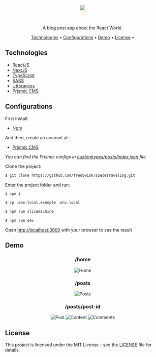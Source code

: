 
<br/>
<div align="center">
    <image src="./public/images/logo.svg" />
    <br/><br/><br/>
    <p>A blog post app about the React World.</p>
</div>

<p align="center">
 <a href="#technologies">Technologies</a> •
 <a href="#configurations">Configurations</a> •
 <a href="#demo">Demo</a> •
 <a href="#license">License</a> •
</p>


## Technologies

- [ReactJS](https://reactjs.org/)
- [NextJS](https://nextjs.org/)
- [TypeScript](https://www.typescriptlang.org/)
- [SASS](https://sass-lang.com/)
- [Utterances](https://utteranc.es/)
- [Prismic CMS](https://prismic.io/)

## Configurations

First install:

- [Npm](https://www.npmjs.com/)

And then, create an account at:

- [Prismic CMS](https://prismic.io/)

*You can find the Prismic configs in [customtypes/posts/index.json](customtypes/posts/index.json) file.*

Clone the project:

```bash
$ git clone https://github.com/fredowisk/spacetraveling.git
```

Enter the project folder and run:

```bash
$ npm i

$ cp .env.local.example .env.local

$ npm run slicemachine

$ npm run dev

```

Open [http://localhost:3000](http://localhost:3000) with your browser to see the result

## Demo

<div align="center">

### **/home**
![Home](https://user-images.githubusercontent.com/53921083/233795795-56e4ff5c-de68-4ef6-9ce9-230fc455905d.png)
<br/>

### **/posts**
![Posts](https://user-images.githubusercontent.com/53921083/233795828-0dd1cb01-1cf7-42fe-915f-b28d65e4e130.png)
<br/>

### **/posts/post-id**
![Post](https://user-images.githubusercontent.com/53921083/233796271-745b2db0-a7c2-4c1b-b185-a5071e59f392.png)
![Content](https://user-images.githubusercontent.com/53921083/233796298-278a13ce-029f-45ef-9b3b-8456be92e09b.png)
![Comments](https://user-images.githubusercontent.com/53921083/233796306-97c48d43-c4e6-4caf-84a4-c5a0f9b67bcf.png)
<br/>

</div>

## License

This project is licensed under the MIT License - see the [LICENSE](LICENSE) file for details.
